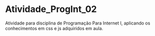 # Atividade_ProgInt_02
Atividade para disciplina de Programação Para Internet I, aplicando os conhecimentos em css e js adquiridos em aula. 
